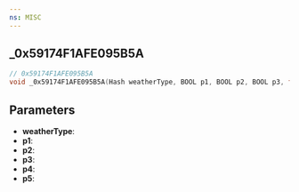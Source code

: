 ```yaml
---
ns: MISC
---
```

## _0x59174F1AFE095B5A

```c
// 0x59174F1AFE095B5A
void _0x59174F1AFE095B5A(Hash weatherType, BOOL p1, BOOL p2, BOOL p3, float p4, BOOL p5);
```

## Parameters
* **weatherType**:
* **p1**:
* **p2**:
* **p3**:
* **p4**:
* **p5**:
